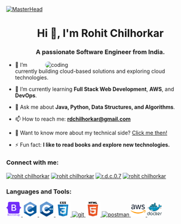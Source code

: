 [![MasterHead](https://www.edu360.com.my/images/banners/coding-banner.png)](https://rohitchilhorkar.github.io/rdc07.github.io/)
<h1 align="center">Hi 👋, I'm Rohit Chilhorkar</h1>
<h3 align="center">A passionate Software Engineer from India.</h3>
<img align="right" alt="coding" width="400" src="https://imgs.search.brave.com/rvUj-4w4gORSmRBVP9aVxDsqz3dWyCtEoOS5KmitwfM/rs:fit:800:600:1/g:ce/aHR0cHM6Ly9taXJv/Lm1lZGl1bS5jb20v/bWF4LzE2MDAvMCpD/LWNQUDlEMk1JeWVl/eEFULmdpZg.gif" style="border-radius: 20px;">

- 🔭 I’m currently building cloud-based solutions and exploring cloud technologies.

- 🌱 I’m currently learning **Full Stack Web Development**, **AWS**, and **DevOps**.

- 💬 Ask me about **Java, Python, Data Structures, and Algorithms**.

- 📫 How to reach me: **rdchilhorkar@gmail.com**

- 📄 Want to know more about my technical side? [Click me then!](https://rohitchilhorkar.github.io/rdc07.github.io/)

- ⚡ Fun fact: **I like to read books and explore new technologies.**

<h3 align="left">Connect with me:</h3>
<p align="left">
<a href="https://linkedin.com/in/rohit-chilhorkar" target="blank"><img align="center" src="https://raw.githubusercontent.com/rahuldkjain/github-profile-readme-generator/master/src/images/icons/Social/linked-in-alt.svg" alt="rohit chilhorkar" height="30" width="40" /></a>
<a href="https://fb.com/rohit.chilhorkar" target="blank"><img align="center" src="https://raw.githubusercontent.com/rahuldkjain/github-profile-readme-generator/master/src/images/icons/Social/facebook.svg" alt="rohit chilhorkar" height="30" width="40" /></a>
<a href="https://instagram.com/rohit.chilhorkar" target="blank"><img align="center" src="https://raw.githubusercontent.com/rahuldkjain/github-profile-readme-generator/master/src/images/icons/Social/instagram.svg" alt="r.d.c.0.7" height="30" width="40" /></a>
<a href="https://leetcode.com/u/rohitchilhorkar/" target="blank"><img align="center" src="https://raw.githubusercontent.com/rahuldkjain/github-profile-readme-generator/master/src/images/icons/Social/leet-code.svg" alt="rohit chilhorkar" height="30" width="40" /></a>
</p>

<h3 align="left">Languages and Tools:</h3>
<p align="left"> 
  <a href="https://getbootstrap.com" target="_blank" rel="noreferrer"> <img src="https://raw.githubusercontent.com/devicons/devicon/master/icons/bootstrap/bootstrap-plain-wordmark.svg" alt="bootstrap" width="40" height="40"/> </a> 
  <a href="https://www.cprogramming.com/" target="_blank" rel="noreferrer"> <img src="https://raw.githubusercontent.com/devicons/devicon/master/icons/c/c-original.svg" alt="c" width="40" height="40"/> </a> 
  <a href="https://www.w3schools.com/cpp/" target="_blank" rel="noreferrer"> <img src="https://raw.githubusercontent.com/devicons/devicon/master/icons/cplusplus/cplusplus-original.svg" alt="cplusplus" width="40" height="40"/> </a> 
  <a href="https://www.w3schools.com/css/" target="_blank" rel="noreferrer"> <img src="https://raw.githubusercontent.com/devicons/devicon/master/icons/css3/css3-original-wordmark.svg" alt="css3" width="40" height="40"/> </a> 
  <a href="https://git-scm.com/" target="_blank" rel="noreferrer"> <img src="https://www.vectorlogo.zone/logos/git-scm/git-scm-icon.svg" alt="git" width="40" height="40"/> </a> 
  <a href="https://www.w3.org/html/" target="_blank" rel="noreferrer"> <img src="https://raw.githubusercontent.com/devicons/devicon/master/icons/html5/html5-original-wordmark.svg" alt="html5" width="40" height="40"/> </a> 
  <a href="https://postman.com" target="_blank" rel="noreferrer"> <img src="https://www.vectorlogo.zone/logos/getpostman/getpostman-icon.svg" alt="postman" width="40" height="40"/> </a> 
  <a href="https://aws.amazon.com/" target="_blank" rel="noreferrer"> <img src="https://raw.githubusercontent.com/devicons/devicon/master/icons/amazonwebservices/amazonwebservices-original-wordmark.svg" alt="AWS" width="40" height="40"/> </a> 
  <a href="https://www.docker.com/" target="_blank" rel="noreferrer"> <img src="https://raw.githubusercontent.com/devicons/devicon/master/icons/docker/docker-original-wordmark.svg" alt="docker" width="40" height="40"/> </a> 
</p>
